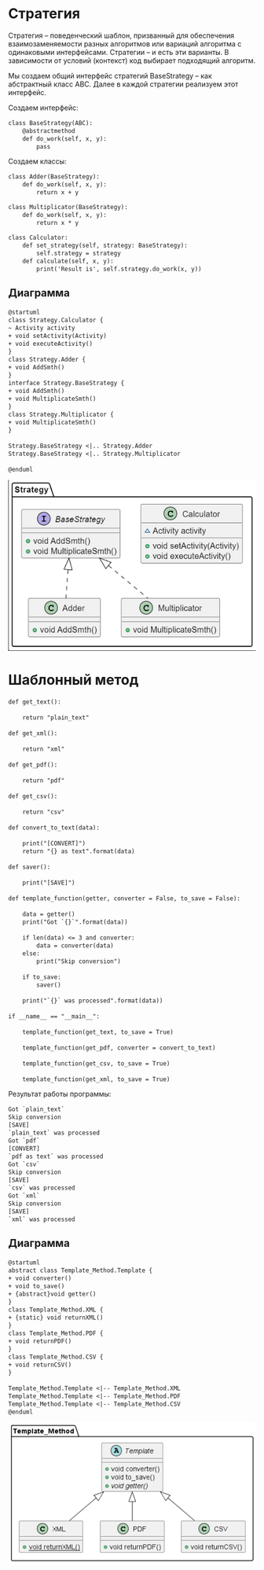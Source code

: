 # Стратегия

Стратегия – поведенческий шаблон, призванный для обеспечения взаимозаменяемости разных алгоритмов или вариаций алгоритма с одинаковыми интерфейсами. Стратегии – и есть эти варианты. В зависимости от условий (контекст) код выбирает подходящий алгоритм. 

Мы создаем общий интерфейс стратегий BaseStrategy – как абстрактный класс ABC. Далее в каждой стратегии реализуем этот интерфейс.

Создаем интерфейс:

```
class BaseStrategy(ABC):
    @abstractmethod
    def do_work(self, x, y):
        pass
```

Создаем классы:

```
class Adder(BaseStrategy):
    def do_work(self, x, y):
        return x + y
```

```
class Multiplicator(BaseStrategy):
    def do_work(self, x, y):
        return x * y
```

```
class Calculator:
    def set_strategy(self, strategy: BaseStrategy):
        self.strategy = strategy
    def calculate(self, x, y):
        print('Result is', self.strategy.do_work(x, y))
```

## Диаграмма

```
@startuml
class Strategy.Calculator {
~ Activity activity
+ void setActivity(Activity)
+ void executeActivity()
}
class Strategy.Adder {
+ void AddSmth()
}
interface Strategy.BaseStrategy {
+ void AddSmth()
+ void MultiplicateSmth()
}
class Strategy.Multiplicator {
+ void MultiplicateSmth()
}

Strategy.BaseStrategy <|.. Strategy.Adder
Strategy.BaseStrategy <|.. Strategy.Multiplicator

@enduml

```
![](https://github.com/noil6000/TMP/blob/main/pr3/strategy/strategy.jpg)


# Шаблонный метод
```
def get_text():
     
    return "plain_text"
 
def get_xml():
     
    return "xml"
 
def get_pdf():
     
    return "pdf"
 
def get_csv():
     
    return "csv"
 
def convert_to_text(data):
     
    print("[CONVERT]")
    return "{} as text".format(data)
 
def saver():
     
    print("[SAVE]")

def template_function(getter, converter = False, to_save = False):

    data = getter()
    print("Got `{}`".format(data))
 
    if len(data) <= 3 and converter:
        data = converter(data)
    else:
        print("Skip conversion")

    if to_save:
        saver()
 
    print("`{}` was processed".format(data))
 
if __name__ == "__main__":
 
    template_function(get_text, to_save = True)
 
    template_function(get_pdf, converter = convert_to_text)
 
    template_function(get_csv, to_save = True)
 
    template_function(get_xml, to_save = True)
```

Результат работы программы:

```
Got `plain_text`
Skip conversion
[SAVE]
`plain_text` was processed 
Got `pdf`
[CONVERT]
`pdf as text` was processed
Got `csv`
Skip conversion
[SAVE]
`csv` was processed
Got `xml`
Skip conversion
[SAVE]
`xml` was processed
```
## Диаграмма

```
@startuml
abstract class Template_Method.Template {
+ void converter()
+ void to_save()
+ {abstract}void getter() 
}
class Template_Method.XML {
+ {static} void returnXML()
}
class Template_Method.PDF {
+ void returnPDF()
}
class Template_Method.CSV {
+ void returnCSV()
}

Template_Method.Template <|-- Template_Method.XML
Template_Method.Template <|-- Template_Method.PDF
Template_Method.Template <|-- Template_Method.CSV
@enduml
```
![](https://github.com/noil6000/TMP/blob/main/pr3/template_method/template_method.png)
